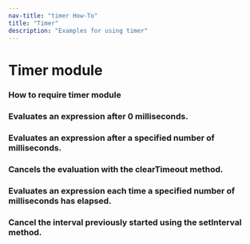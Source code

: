 ```yaml
---
nav-title: "timer How-To"
title: "Timer"
description: "Examples for using timer"
---
```

# Timer module
### How to require timer module
<snippet id='timer-require'/>

### Evaluates an expression after 0 milliseconds.
<snippet id='timer-set-zero'/>

### Evaluates an expression after a specified number of milliseconds.
<snippet id='timer-set-fivehundred'/>

### Cancels the evaluation with the clearTimeout method.
<snippet id='timer-set-twothousands'/>

### Evaluates an expression each time a specified number of milliseconds has elapsed.
<snippet id='timer-set-expression'/>

### Cancel the interval previously started using the setInterval method.
<snippet id='timer-set-interval'/>
